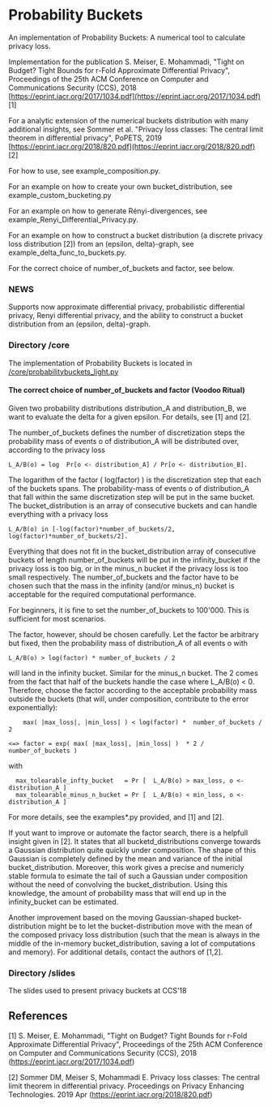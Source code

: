 # Probability Buckets

An implementation of Probability Buckets: A numerical tool to calculate privacy loss.

Implementation for the publication S. Meiser, E. Mohammadi, "Tight on Budget? Tight Bounds for r-Fold Approximate Differential Privacy", Proceedings of the 25th ACM Conference on Computer and Communications Security (CCS), 2018 [https://eprint.iacr.org/2017/1034.pdf](https://eprint.iacr.org/2017/1034.pdf) [1]

For a analytic extension of the numerical buckets distribution with many additional insights, see Sommer et al. "Privacy loss classes: The central limit theorem in differential privacy", PoPETS, 2019  [https://eprint.iacr.org/2018/820.pdf](https://eprint.iacr.org/2018/820.pdf) [2]

For how to use, see example_composition.py. 

For an example on how to create your own bucket_distribution, see example_custom_bucketing.py

For an example on how to generate Rényi-divergences, see example_Renyi_Differential_Privacy.py.

For an example on how to construct a bucket distribution (a discrete privacy loss distribution [2]) from an (epsilon, delta)-graph, see example_delta_func_to_buckets.py. 

For the correct choice of number_of_buckets and factor, see below.

### NEWS

Supports now approximate differential privacy, probabilistic differential privacy, Renyi differential privacy, and the ability to construct a bucket distribution from an (epsilon, delta)-graph.

### Directory /core 

The implementation of Probability Buckets is located in [/core/probabilitybuckets_light.py](./core/probabilitybuckets_light.py)

#### The correct choice of number_of_buckets and factor (Voodoo Ritual)
Given two probability distributions distribution_A and distribution_B, we want to evaluate the delta for a given epsilon. For details, see [1] and [2].

The number_of_buckets defines the number of discretization steps the probability mass of events o of distribution_A will be distributed over, according to the privacy loss 

    L_A/B(o) = log  Pr[o <- distribution_A] / Pr[o <- distribution_B]. 

The logarithm of the factor ( log(factor) ) is the discretization step that each of the buckets spans. The probability-mass of events o of distribution_A that fall within the same discretization step will be put in the same bucket. The bucket_distribution is an array of consecutive buckets and can handle everything with a privacy loss 

    L_A/B(o) in [-log(factor)*number_of_buckets/2, log(factor)*number_of_buckets/2]. 

Everything that does not fit in the bucket_distribution array of consecutive buckets of length number_of_buckets will be put in the infinity_bucket if the privacy loss is too big, or in the minus_n bucket if the privacy loss is too small respectively. The number_of_buckets and the factor have to be chosen such that the mass in the infinity (and/or minus_n) bucket is acceptable for the required computational performance. 

For beginners, it is fine to set the number_of_buckets to 100'000. This is sufficient for most scenarios. 

The factor, however, should be chosen carefully. Let the factor be arbitrary but fixed, then the probability mass of distribution_A of all events o with 

	L_A/B(o) > log(factor) * number_of_buckets / 2 

will land in the infinity bucket. Similar for the minus_n bucket. The 2 comes from the fact that half of the buckets handle the case where L_A/B(o) < 0. Therefore, choose the factor according to the acceptable probability mass outside the buckets (that will, under composition, contribute to the error exponentially):
	
        max( |max_loss|, |min_loss| ) < log(factor) *  number_of_buckets / 2

    <=> factor = exp( max( |max_loss|, |min_loss| )  * 2 /  number_of_buckets )
 	
 with  
      
      max_tolearable_infty_bucket   = Pr [  L_A/B(o) > max_loss, o <- distribution_A ] 
      max_tolearable_minus_n_bucket = Pr [  L_A/B(o) < min_loss, o <- distribution_A ] 

For more details, see the examples\*.py provided, and [1] and [2]. 

If yout want to improve or automate the factor search, there is a helpfull insight given in [2]. It states that all bucketd_distributions converge towards a Gaussian distribution quite quickly under composition. The shape of this Gaussian is completely defined by the mean and variance of the initial bucket_distribution. Moreover, this work gives a precise and numericly stable formula to esimate the tail of such a Gaussian under composition without the need of convolving the bucket_distribution. Using this knowledge, the amount of probability mass that will end up in the infinity_bucket can be estimated. 

Another improvement based on the moving Gaussian-shaped bucket-distribution might be to let the bucket-distribution move with the mean of the composed privacy loss distribution (such that the mean is always in the middle of the in-memory bucket_distribution, saving a lot of computations and memory). For additional details, contact the authors of [1,2]. 

### Directory /slides
The slides used to present privacy buckets at CCS'18

## References

[1] S. Meiser, E. Mohammadi, "Tight on Budget? Tight Bounds for r-Fold Approximate Differential Privacy", Proceedings of the 25th ACM Conference on Computer and Communications Security (CCS), 2018 (https://eprint.iacr.org/2017/1034.pdf)

[2] Sommer DM, Meiser S, Mohammadi E. Privacy loss classes: The central limit theorem in differential privacy. Proceedings on Privacy Enhancing Technologies. 2019 Apr (https://eprint.iacr.org/2018/820.pdf)


